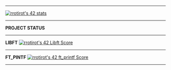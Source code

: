 
------------




[![rrotirot's 42 stats](https://badge42.vercel.app/api/v2/cl9zxw99v00060fl93xy5f1mh/stats?cursusId=21&coalitionId=284)](https://github.com/JaeSeoKim/badge42)


------------



**PROJECT STATUS**

------------



**LIBFT** [![rrotirot's 42 Libft Score](https://badge42.vercel.app/api/v2/cl9zxw99v00060fl93xy5f1mh/project/2818145)](https://github.com/JaeSeoKim/badge42)

------------


**FT_PINTF** [![rrotirot's 42 ft_printf Score](https://badge42.vercel.app/api/v2/cl9zxw99v00060fl93xy5f1mh/project/2842269)](https://github.com/JaeSeoKim/badge42)


------------

